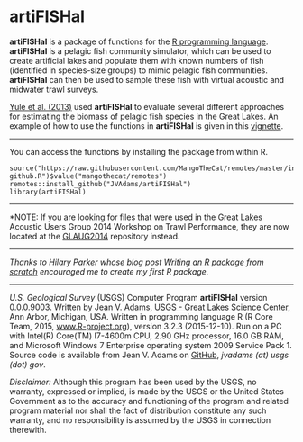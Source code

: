 artiFISHal
==========

**artiFISHal** is a package of functions for the [R programming language](http://www.r-project.org/).  **artiFISHal** is a pelagic fish community simulator, which can be used to create artificial lakes and populate them with known numbers of fish (identified in species-size groups) to mimic pelagic fish communities. **artiFISHal** can then be used to sample these fish with virtual acoustic and midwater trawl surveys.

[Yule et al. (2013)](http://www.nrcresearchpress.com/doi/abs/10.1139/cjfas-2013-0072#.U1KYxPldXTQ) used **artiFISHal** to evaluate several different approaches for estimating the biomass of pelagic fish species in the Great Lakes. An example of how to use the functions in **artiFISHal** is given in this [vignette](https://github.com/JVAdams/artiFISHal/blob/master/Vignette.md).

- - -

You can access the functions by installing the package from within R.

    source("https://raw.githubusercontent.com/MangoTheCat/remotes/master/install-github.R")$value("mangothecat/remotes")
    remotes::install_github("JVAdams/artiFISHal")
    library(artiFISHal)
	
- - -

*NOTE:  If you are looking for files that were used in the Great Lakes Acoustic Users Group 2014 Workshop on Trawl Performance, they are now located at the [GLAUG2014](https://github.com/JVAdams/GLAUG2014) repository instead.

- - -

_Thanks to Hilary Parker whose blog post [Writing an R package from scratch](http://hilaryparker.com/2014/04/29/writing-an-r-package-from-scratch/) encouraged me to create my first R package._

- - -

_U.S. Geological Survey_ (USGS) Computer Program **artiFISHal** version 0.0.0.9003. 
Written by Jean V. Adams, [USGS - Great Lakes Science Center](http://www.glsc.usgs.gov/), Ann Arbor, Michigan, USA. 
Written in programming language R (R Core Team, 2015, www.R-project.org), version 3.2.3 (2015-12-10). 
Run on a PC with Intel(R) Core(TM) I7-4600m CPU, 2.90 GHz processor, 16.0 GB RAM, and Microsoft Windows 7 Enterprise operating system 2009 Service Pack 1. 
Source code is available from Jean V. Adams on [GitHub](https://github.com/JVAdams/artiFISHal), _jvadams (at) usgs (dot) gov_.

_Disclaimer:_ Although this program has been used by the USGS, no warranty, expressed or implied, is made by the USGS or the United States Government as to the accuracy and functioning of the program and related program material nor shall the fact of distribution constitute any such warranty, and no responsibility is assumed by the USGS in connection therewith.
